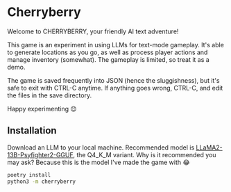 # Cherryberry

Welcome to CHERRYBERRY, your friendly AI text adventure!

This game is an experiment in using LLMs for text-mode gameplay. It's able to
generate locations as you go, as well as process player actions and manage
inventory (somewhat). The gameplay is limited, so treat it as a demo.

The game is saved frequently into JSON (hence the sluggishness), but it's safe
to exit with CTRL-C anytime.  If anything goes wrong, CTRL-C, and edit the files
in the save directory. 

Happy experimenting 😊

## Installation

Download an LLM to your local machine. Recommended model is [LLaMA2-13B-Psyfighter2-GGUF](https://huggingface.co/KoboldAI/LLaMA2-13B-Psyfighter2-GGUF), the Q4_K_M variant. Why is it recommended you may ask? Because this is the model I've made the game with 😂

```bash
poetry install
python3 -m cherryberry
```